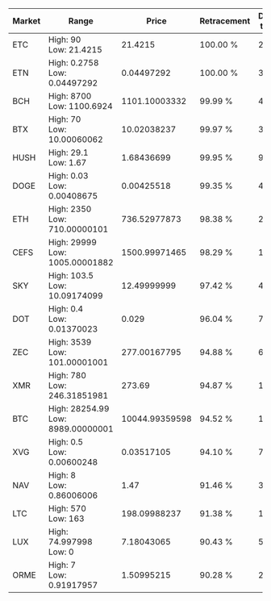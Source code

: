 | Market | Range | Price| Retracement | Doubles to 50% |
| --- | --- | --- | --- | --- |
| ETC | High: 90<br />Low: 21.4215 | 21.4215 | 100.00 % | 2.60 |
| ETN | High: 0.2758<br />Low: 0.04497292 | 0.04497292 | 100.00 % | 3.57 |
| BCH | High: 8700<br />Low: 1100.6924 | 1101.10003332 | 99.99 % | 4.45 |
| BTX | High: 70<br />Low: 10.00060062 | 10.02038237 | 99.97 % | 3.99 |
| HUSH | High: 29.1<br />Low: 1.67 | 1.68436699 | 99.95 % | 9.13 |
| DOGE | High: 0.03<br />Low: 0.00408675 | 0.00425518 | 99.35 % | 4.01 |
| ETH | High: 2350<br />Low: 710.00000101 | 736.52977873 | 98.38 % | 2.08 |
| CEFS | High: 29999<br />Low: 1005.00001882 | 1500.99971465 | 98.29 % | 10.33 |
| SKY | High: 103.5<br />Low: 10.09174099 | 12.49999999 | 97.42 % | 4.54 |
| DOT | High: 0.4<br />Low: 0.01370023 | 0.029 | 96.04 % | 7.13 |
| ZEC | High: 3539<br />Low: 101.00001001 | 277.00167795 | 94.88 % | 6.57 |
| XMR | High: 780<br />Low: 246.31851981 | 273.69 | 94.87 % | 1.87 |
| BTC | High: 28254.99<br />Low: 8989.00000001 | 10044.99359598 | 94.52 % | 1.85 |
| XVG | High: 0.5<br />Low: 0.00600248 | 0.03517105 | 94.10 % | 7.19 |
| NAV | High: 8<br />Low: 0.86006006 | 1.47 | 91.46 % | 3.01 |
| LTC | High: 570<br />Low: 163 | 198.09988237 | 91.38 % | 1.85 |
| LUX | High: 74.997998<br />Low: 0 | 7.18043065 | 90.43 % | 5.22 |
| ORME | High: 7<br />Low: 0.91917957 | 1.50995215 | 90.28 % | 2.62 |
